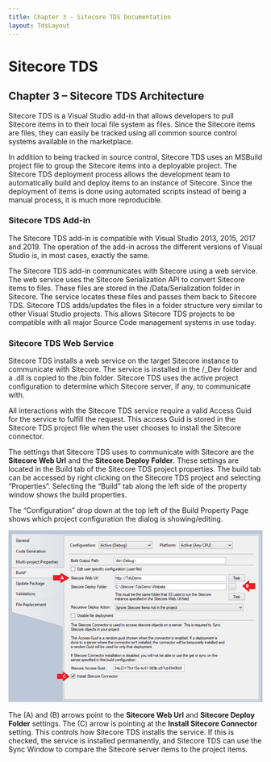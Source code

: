 ```yaml
---
title: Chapter 3 - Sitecore TDS Documentation
layout: TdsLayout
---
```


# Sitecore TDS


## Chapter 3 – Sitecore TDS Architecture

Sitecore TDS is a Visual Studio add-in that allows developers to pull Sitecore items in to their local file system as files. Since the Sitecore items are files, they can easily be tracked using all common source control systems available in the marketplace.

In addition to being tracked in source control, Sitecore TDS uses an MSBuild project file to group the Sitecore items into a deployable project. The Sitecore TDS deployment process allows the development team to automatically build and deploy items to an instance of Sitecore. Since the deployment of items is done using automated scripts instead of being a manual process, it is much more reproducible.

### Sitecore TDS Add-in

The Sitecore TDS add-in is compatible with Visual Studio 2013, 2015, 2017 and 2019. The operation of the add-in across the different versions of Visual Studio is, in most cases, exactly the same.

The Sitecore TDS add-in communicates with Sitecore using a web service. The web service uses the Sitecore Serialization API to convert Sitecore items to files. These files are stored in the /Data/Serialization folder in Sitecore. The service locates these files and passes them back to Sitecore TDS. Sitecore TDS adds/updates the files in a folder structure very similar to other Visual Studio projects. This allows Sitecore TDS projects to be compatible with all major Source Code management systems in use today.

### Sitecore TDS Web Service

Sitecore TDS installs a web service on the target Sitecore instance to communicate with Sitecore. The service is installed in the /_Dev folder and a .dll is copied to the /bin folder. Sitecore TDS uses the active project configuration to determine which Sitecore server, if any, to communicate with.

All interactions with the Sitecore TDS service require a valid Access Guid for the service to fulfill the request. This access Guid is stored in the Sitecore TDS project file when the user chooses to install the Sitecore connector.

The settings that Sitecore TDS uses to communicate with Sitecore are the **Sitecore Web Url** and the **Sitecore Deploy Folder**. These settings are located in the Build tab of the Sitecore TDS project properties. The build tab can be accessed by right clicking on the Sitecore TDS project and selecting “Properties”. Selecting the “Build” tab along the left side of the property window shows the build properties.

The “Configuration” drop down at the top left of the Build Property Page shows which project configuration the dialog is showing/editing.

![/Images/Tds/chapter3-build.png](/Images/Tds/chapter3-build.png)

The (A) and (B) arrows point to the **Sitecore Web Url** and **Sitecore Deploy Folder** settings. The (C) arrow is pointing at the **Install Sitecore Connector** setting. This controls how Sitecore TDS installs the service. If this is checked, the service is installed permanently, and Sitecore TDS can use the Sync Window to compare the Sitecore server items to the project items.
